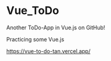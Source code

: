# Vue_ToDo
Another ToDo-App in Vue.js on GitHub!

Practicing some Vue.js


https://vue-to-do-tan.vercel.app/
